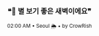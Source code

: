 <div align="center">

<br>

<h3>❝🌌 별 보기 좋은 새벽이에요❞</h3>

<sub>02:00 AM • Seoul 🌦️ • by CrowRish</sub>

<br>

</div>